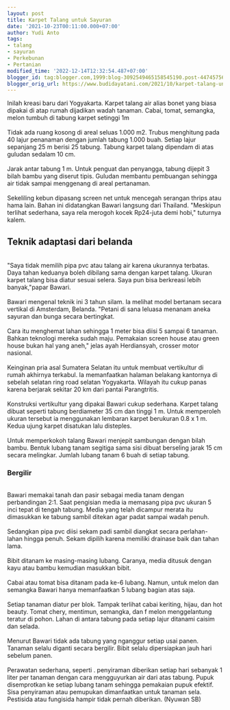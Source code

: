 ```yaml
---
layout: post
title: Karpet Talang untuk Sayuran
date: '2021-10-23T00:11:00.000+07:00'
author: Yudi Anto
tags:
- talang
- sayuran
- Perkebunan
- Pertanian
modified_time: '2022-12-14T12:32:54.487+07:00'
blogger_id: tag:blogger.com,1999:blog-3092549465158545190.post-4474575672293267559
blogger_orig_url: https://www.budidayatani.com/2021/10/karpet-talang-untuk-sayuran.html
---
```


Inilah kreasi baru dari Yogyakarta. Karpet talang air alias bonet yang biasa dipakai di atap rumah dijadikan wadah tanaman. Cabai, tomat, semangka, melon tumbuh di tabung karpet setinggi 1m<br/><br/>Tidak ada ruang kosong di areal seluas 1.000 m2. Trubus menghitung pada 40 lajur penanaman dengan jumlah tabung 1.000 buah. Setiap lajur sepanjang 25 m berisi 25 tabung. Tabung karpet talang dipendam di atas guludan sedalam 10 cm.<br/><br/>Jarak antar tabung 1 m. Untuk penguat dan penyangga, tabung dijepit 3 bilah bambu yang diserut tipis. Guludan membantu pembuangan sehingga air tidak sampai menggenang di areal pertanaman.<br/><br/>Sekeliling kebun dipasang screen net untuk mencegah serangan thrips atau hama lain. Bahan ini didatangkan Bawari langsung dari Thailand. "Meskipun terlihat sederhana, saya rela merogoh kocek Rp24-juta demi hobi," tuturnya kalem.<br/><h2 id="belanda">Teknik adaptasi dari belanda</h2><br/>"Saya tidak memilih pipa pvc atau talang air karena ukurannya terbatas. Daya tahan keduanya boleh dibilang sama dengan karpet talang. Ukuran karpet talang bisa diatur sesuai selera. Saya pun bisa berkreasi lebih banyak,"papar Bawari.<br/><br/>Bawari mengenal teknik ini 3 tahun silam. Ia melihat model bertanam secara vertikal di Amsterdam, Belanda. "Petani di sana leluasa menanam aneka sayuran dan bunga secara bertingkat.<br/><br/>Cara itu menghemat lahan sehingga 1 meter bisa diisi 5 sampai 6 tanaman. Bahkan teknologi mereka sudah maju. Pemakaian screen house atau green house bukan hal yang aneh," jelas ayah Herdiansyah, crosser motor nasional.<br/><br/>Keinginan pria asal Sumatera Selatan itu untuk membuat vertikultur di rumah akhirnya terkabul. Ia memanfaatkan halaman belakang kantornya di sebelah selatan ring road selatan Yogyakarta. Wilayah itu cukup panas karena berjarak sekitar 20 km dari pantai Parangtritis.<br/><br/>Konstruksi vertikultur yang dipakai Bawari cukup sederhana. Karpet talang dibuat seperti tabung berdiameter 35 cm dan tinggi 1 m. Untuk memperoleh ukuran tersebut ia menggunakan lembaran karpet berukuran 0.8 x 1 m. Kedua ujung karpet disatukan lalu disteples.<br/><br/>Untuk memperkokoh talang Bawari menjepit sambungan dengan bilah bambu. Bentuk lubang tanam segitiga sama sisi dibuat berseling jarak 15 cm secara melingkar. Jumlah lubang tanam 6 buah di setiap tabung.<br/><h3 id="Bergilir">Bergilir</h3><br/>Bawari memakai tanah dan pasir sebagai media tanam dengan perbandingan 2:1. Saat pengisian media ia memasang pipa pvc ukuran 5 inci tepat di tengah tabung. Media yang telah dicampur merata itu dimasukkan ke tabung sambil ditekan agar padat sampai wadah penuh.<br/><br/>Sedangkan pipa pvc diisi sekam padi sambil diangkat secara perlahan-lahan hingga penuh. Sekam dipilih karena memiliki drainase baik dan tahan lama.<br/><br/>Bibit ditanam ke masing-masing lubang. Caranya, media ditusuk dengan kayu atau bambu kemudian masukkan bibit.<br/><br/>Cabai atau tomat bisa ditanam pada ke-6 lubang. Namun, untuk melon dan semangka Bawari hanya memanfaatkan 5 lubang bagian atas saja.<br/><br/>Setiap tanaman diatur per blok. Tampak terlihat cabai keriting, hijau, dan hot beauty. Tomat chery, mentimun, semangka, dan f melon menggelantung teratur di pohon. Lahan di antara tabung pada setiap lajur ditanami caisim dan selada.<br/><br/>Menurut Bawari tidak ada tabung yang nganggur setiap usai panen. Tanaman selalu diganti secara bergilir. Bibit selalu dipersiapkan jauh hari sebelum panen.<br/><br/>Perawatan sederhana, seperti . penyiraman diberikan setiap hari sebanyak 1 liter per tanaman dengan cara mengguyurkan air dari atas tabung. Pupuk disemprotkan ke setiap lubang tanam sehingga pemakaian pupuk efektif. Sisa penyiraman atau pemupukan dimanfaatkan untuk tanaman sela. Pestisida atau fungisida hampir tidak pernah diberikan. (Nyuwan SB)